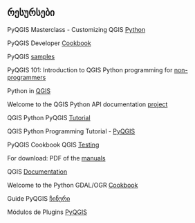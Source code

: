 ## რესურსები

PyQGIS Masterclass - Customizing QGIS [Python](https://courses.spatialthoughts.com/pyqgis-masterclass.html)

PyQGIS Developer [Cookbook](https://docs.qgis.org/3.34/en/docs/pyqgis_developer_cookbook/index.html)

PyQGIS [samples](https://webgeodatavore.github.io/pyqgis-samples/index.html)

PyQGIS 101: Introduction to QGIS Python programming for [non-programmers](https://anitagraser.com/pyqgis-101-introduction-to-qgis-python-programming-for-non-programmers/)

Python in [QGIS](https://autogis-site.readthedocs.io/en/2021/lessons/PyQGIS/pyqgis.html)

Welcome to the QGIS Python API documentation [project](https://qgis.org/pyqgis/master/)

QGIS Python PyQGIS [Tutorial](https://opensourceoptions.com/qgis-python-tutorial-pyqgis-tutorial/)

QGIS Python Programming Tutorial - [PyQGIS](https://www.geodose.com/p/pyqgis.html)

PyQGIS Cookbook QGIS [Testing](https://docs.qgis.org/3.34/en/docs/pyqgis_developer_cookbook/intro.html)

For download: PDF of the [manuals](https://docs.qgis.org/3.34/pdf/)

QGIS [Documentation](https://qgis.org/resources/hub/)

Welcome to the Python GDAL/OGR [Cookbook](https://pcjericks.github.io/py-gdalogr-cookbook/index.html)

Guide PyQGIS [ჩინური](https://luolingchun.github.io/PyQGIS-Developer-Cookbook-cn/)

Módulos de Plugins [PyQGIS](https://gdatasystems.com/pyqgis/index.php)